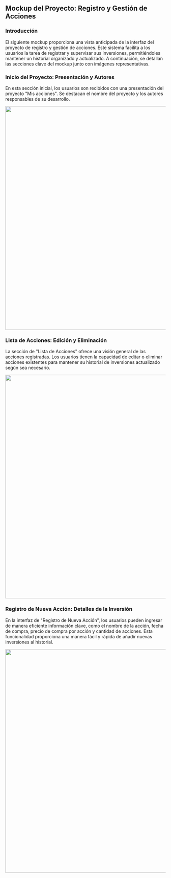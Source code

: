 

## Mockup del Proyecto: Registro y Gestión de Acciones

### Introducción
El siguiente mockup proporciona una vista anticipada de la interfaz del proyecto de registro y gestión de acciones. Este sistema facilita a los usuarios la tarea de registrar y supervisar sus inversiones, permitiéndoles mantener un historial organizado y actualizado. A continuación, se detallan las secciones clave del mockup junto con imágenes representativas.

### Inicio del Proyecto: Presentación y Autores
En esta sección inicial, los usuarios son recibidos con una presentación del proyecto "Mis acciones". Se destacan el nombre del proyecto y los autores responsables de su desarrollo.

<p align="center">
   <img src="https://i.postimg.cc/DzjRYymV/inicio.jpg" width=700/>
</p>

### Lista de Acciones: Edición y Eliminación
La sección de "Lista de Acciones" ofrece una visión general de las acciones registradas. Los usuarios tienen la capacidad de editar o eliminar acciones existentes para mantener su historial de inversiones actualizado según sea necesario.

<p align="center">
   <img src="https://i.postimg.cc/mDqfh2G3/acciones.jpg" width=700/>
</p>

### Registro de Nueva Acción: Detalles de la Inversión
En la interfaz de "Registro de Nueva Acción", los usuarios pueden ingresar de manera eficiente información clave, como el nombre de la acción, fecha de compra, precio de compra por acción y cantidad de acciones. Esta funcionalidad proporciona una manera fácil y rápida de añadir nuevas inversiones al historial.

<p align="center">
   <img src="https://i.postimg.cc/76CPKRHV/nuevo-Registro.jpg" width=700/>
</p>

